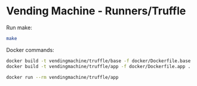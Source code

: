 # Vending Machine - Runners/Truffle

Run make:

```bash
make
```

Docker commands:

```bash
docker build -t vendingmachine/truffle/base -f docker/Dockerfile.base .
docker build -t vendingmachine/truffle/app -f docker/Dockerfile.app .

docker run --rm vendingmachine/truffle/app
```
